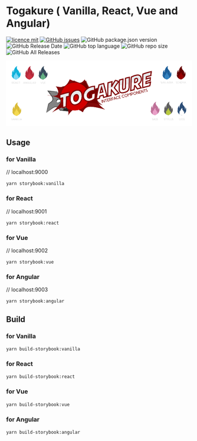 # Togakure ( Vanilla, React, Vue and Angular)

[![licence mit](https://img.shields.io/badge/license-MIT-blue.svg?style=flat-square)](http://hemersonvianna.mit-license.org/)
[![GitHub issues](https://img.shields.io/github/issues/org-nekhemievich/togakure.svg)](https://github.com/org-nekhemievich/togakure/issues)
![GitHub package.json version](https://img.shields.io/github/package-json/v/org-nekhemievich/togakure.svg)
![GitHub Release Date](https://img.shields.io/github/release-date/org-nekhemievich/togakure.svg)
![GitHub top language](https://img.shields.io/github/languages/top/org-nekhemievich/togakure.svg)
![GitHub repo size](https://img.shields.io/github/repo-size/org-nekhemievich/togakure.svg)
![GitHub All Releases](https://img.shields.io/github/downloads/org-nekhemievich/togakure/total.svg)

![Togakure](./internals/images/cover.png)

## Usage

### for Vanilla
// localhost:9000
```
yarn storybook:vanilla
```

### for React
// localhost:9001
```
yarn storybook:react
```

### for Vue
// localhost:9002
```
yarn storybook:vue
```

### for Angular
// localhost:9003
```
yarn storybook:angular
```

## Build

### for Vanilla
```
yarn build-storybook:vanilla
```

### for React
```
yarn build-storybook:react
```

### for Vue
```
yarn build-storybook:vue
```

### for Angular
```
yarn build-storybook:angular
```
